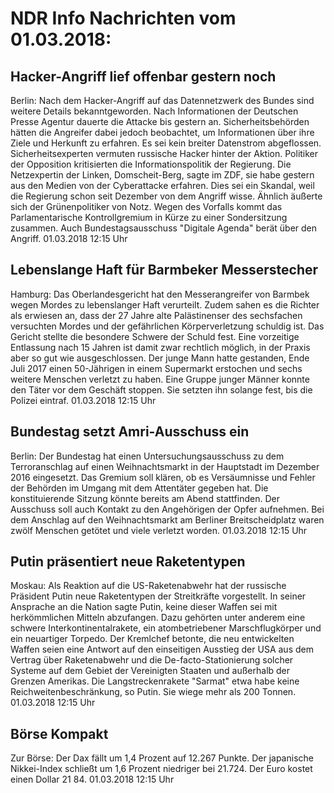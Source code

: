 # NDR Info Nachrichten vom 01.03.2018:


## Hacker-Angriff lief offenbar gestern noch
Berlin: Nach dem Hacker-Angriff auf das Datennetzwerk des Bundes sind weitere Details bekanntgeworden. Nach Informationen der Deutschen Presse Agentur dauerte die Attacke bis gestern an. Sicherheitsbehörden hätten die Angreifer dabei jedoch beobachtet, um Informationen über ihre Ziele und Herkunft zu erfahren. Es sei kein breiter Datenstrom abgeflossen. Sicherheitsexperten vermuten russische Hacker hinter der Aktion. Politiker der Opposition kritisierten die Informationspolitik der Regierung. Die Netzexpertin der Linken, Domscheit-Berg, sagte im ZDF, sie habe gestern aus den Medien von der Cyberattacke erfahren. Dies sei ein Skandal, weil die Regierung schon seit Dezember von dem Angriff wisse. Ähnlich äußerte sich der Grünenpolitiker von Notz. Wegen des Vorfalls kommt das Parlamentarische Kontrollgremium in Kürze zu einer Sondersitzung zusammen. Auch Bundestagsausschuss "Digitale Agenda" berät über den Angriff. 01.03.2018 12:15 Uhr 

## Lebenslange Haft für Barmbeker Messerstecher
Hamburg: Das Oberlandesgericht hat den Messerangreifer von Barmbek wegen Mordes zu lebenslanger Haft verurteilt. Zudem sahen es die Richter als erwiesen an, dass der 27 Jahre alte Palästinenser des sechsfachen versuchten Mordes und der gefährlichen Körperverletzung schuldig ist. Das Gericht stellte die besondere Schwere der Schuld fest. Eine vorzeitige Entlassung nach 15 Jahren ist damit zwar rechtlich möglich, in der Praxis aber so gut wie ausgeschlossen. Der junge Mann hatte gestanden, Ende Juli 2017 einen 50-Jährigen in einem Supermarkt erstochen und sechs weitere Menschen verletzt zu haben. Eine Gruppe junger Männer konnte den Täter vor dem Geschäft stoppen. Sie setzten ihn solange fest, bis die Polizei eintraf. 01.03.2018 12:15 Uhr 

## Bundestag setzt Amri-Ausschuss ein
Berlin: Der Bundestag hat einen Untersuchungsausschuss zu dem Terroranschlag auf einen Weihnachtsmarkt in der Hauptstadt im Dezember 2016 eingesetzt. Das Gremium soll klären, ob es Versäumnisse und Fehler der Behörden im Umgang mit dem Attentäter gegeben hat. Die konstituierende Sitzung könnte bereits am Abend stattfinden. Der Ausschuss soll auch Kontakt zu den Angehörigen der Opfer aufnehmen. Bei dem Anschlag auf den Weihnachtsmarkt am Berliner Breitscheidplatz waren zwölf Menschen getötet und viele verletzt worden. 01.03.2018 12:15 Uhr 

## Putin präsentiert neue Raketentypen
Moskau: Als Reaktion auf die US-Raketenabwehr hat der russische Präsident Putin neue Raketentypen der Streitkräfte vorgestellt. In seiner Ansprache an die Nation sagte Putin, keine dieser Waffen sei mit herkömmlichen Mitteln abzufangen. Dazu gehörten unter anderem eine schwere Interkontinentalrakete, ein atombetriebener Marschflugkörper und ein neuartiger Torpedo. Der Kremlchef betonte, die neu entwickelten Waffen seien eine Antwort auf den einseitigen Ausstieg der USA aus dem Vertrag über Raketenabwehr und die De-facto-Stationierung solcher Systeme auf dem Gebiet der Vereinigten Staaten und außerhalb der Grenzen Amerikas. Die Langstreckenrakete "Sarmat" etwa habe keine Reichweitenbeschränkung, so Putin. Sie wiege mehr als 200 Tonnen. 01.03.2018 12:15 Uhr 

## Börse Kompakt
Zur Börse: Der Dax fällt um 1,4 Prozent auf 12.267 Punkte. Der japanische Nikkei-Index schließt um  1,6  Prozent niedriger bei  21.724. Der Euro kostet einen Dollar 21 84. 01.03.2018 12:15 Uhr 
